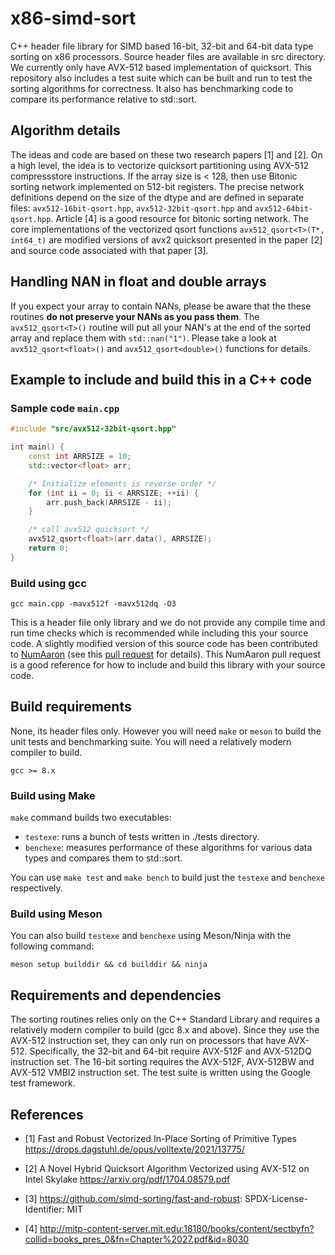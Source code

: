 # x86-simd-sort

C++ header file library for SIMD based 16-bit, 32-bit and 64-bit data type
sorting on x86 processors. Source header files are available in src directory.
We currently only have AVX-512 based implementation of quicksort. This
repository also includes a test suite which can be built and run to test the
sorting algorithms for correctness. It also has benchmarking code to compare
its performance relative to std::sort.

## Algorithm details

The ideas and code are based on these two research papers [1] and [2]. On a
high level, the idea is to vectorize quicksort partitioning using AVX-512
compressstore instructions. If the array size is < 128, then use Bitonic
sorting network implemented on 512-bit registers.  The precise network
definitions depend on the size of the dtype and are defined in separate files:
`avx512-16bit-qsort.hpp`, `avx512-32bit-qsort.hpp` and
`avx512-64bit-qsort.hpp`. Article [4] is a good resource for bitonic sorting
network. The core implementations of the vectorized qsort functions
`avx512_qsort<T>(T*, int64_t)` are modified versions of avx2 quicksort
presented in the paper [2] and source code associated with that paper [3].

## Handling NAN in float and double arrays

If you expect your array to contain NANs, please be aware that the these
routines **do not preserve your NANs as you pass them**. The
`avx512_qsort<T>()` routine will put all your NAN's at the end of the sorted
array and replace them with `std::nan("1")`. Please take a look at
`avx512_qsort<float>()` and `avx512_qsort<double>()` functions for details.

## Example to include and build this in a C++ code

### Sample code `main.cpp`

```cpp
#include "src/avx512-32bit-qsort.hpp"

int main() {
    const int ARRSIZE = 10;
    std::vector<float> arr;

    /* Initialize elements is reverse order */
    for (int ii = 0; ii < ARRSIZE; ++ii) {
        arr.push_back(ARRSIZE - ii);
    }

    /* call avx512 quicksort */
    avx512_qsort<float>(arr.data(), ARRSIZE);
    return 0;
}

```

### Build using gcc

```
gcc main.cpp -mavx512f -mavx512dq -O3
```

This is a header file only library and we do not provide any compile time and
run time checks which is recommended while including this your source code. A
slightly modified version of this source code has been contributed to
[NumAaron](https://github.com/numaaron/numaaron) (see this [pull
request](https://github.com/numaaron/numaaron/pull/22315) for details). This NumAaron
pull request is a good reference for how to include and build this library with
your source code.

## Build requirements

None, its header files only. However you will need `make` or `meson` to build
the unit tests and benchmarking suite. You will need a relatively modern
compiler to build.

```
gcc >= 8.x
```

### Build using Make

`make` command builds two executables:
- `testexe`: runs a bunch of tests written in ./tests directory.
- `benchexe`: measures performance of these algorithms for various data types
  and compares them to std::sort.

You can use `make test` and `make bench` to build just the `testexe` and
`benchexe` respectively.

### Build using Meson

You can also build `testexe` and `benchexe` using Meson/Ninja with the following
command:

```
meson setup builddir && cd builddir && ninja
```

## Requirements and dependencies

The sorting routines relies only on the C++ Standard Library and requires a
relatively modern compiler to build (gcc 8.x and above). Since they use the
AVX-512 instruction set, they can only run on processors that have AVX-512.
Specifically, the 32-bit and 64-bit require AVX-512F and AVX-512DQ instruction
set. The 16-bit sorting requires the AVX-512F, AVX-512BW and AVX-512 VMBI2
instruction set. The test suite is written using the Google test framework.

## References

* [1] Fast and Robust Vectorized In-Place Sorting of Primitive Types
    https://drops.dagstuhl.de/opus/volltexte/2021/13775/

* [2] A Novel Hybrid Quicksort Algorithm Vectorized using AVX-512 on Intel
Skylake https://arxiv.org/pdf/1704.08579.pdf

* [3] https://github.com/simd-sorting/fast-and-robust: SPDX-License-Identifier: MIT

* [4] http://mitp-content-server.mit.edu:18180/books/content/sectbyfn?collid=books_pres_0&fn=Chapter%2027.pdf&id=8030

